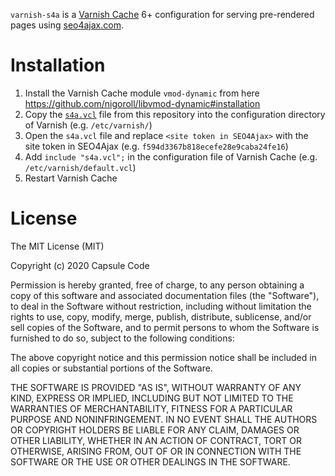 `varnish-s4a` is a [Varnish Cache](https://github.com/varnishcache/varnish-cache) 6+ configuration for serving pre-rendered pages using [seo4ajax.com](https://www.seo4ajax.com).

# Installation

1. Install the Varnish Cache module `vmod-dynamic` from here https://github.com/nigoroll/libvmod-dynamic#installation
2. Copy the [`s4a.vcl`](https://github.com/seo4ajax/varnish-s4a/blob/main/s4a.vcl) file from this repository into the configuration directory of Varnish (e.g. `/etc/varnish/`)
3. Open the `s4a.vcl` file and replace `<site token in SEO4Ajax>` with the site token in SEO4Ajax (e.g. `f594d3367b818ecefe28e9caba24fe16`)
4. Add `include "s4a.vcl";` in the configuration file of Varnish Cache (e.g. `/etc/varnish/default.vcl`)
5. Restart Varnish Cache

# License

The MIT License (MIT)

Copyright (c) 2020 Capsule Code

Permission is hereby granted, free of charge, to any person obtaining a copy of this software and associated documentation files (the "Software"), to deal in the Software without restriction, including without limitation the rights to use, copy, modify, merge, publish, distribute, sublicense, and/or sell copies of the Software, and to permit persons to whom the Software is furnished to do so, subject to the following conditions:

The above copyright notice and this permission notice shall be included in all copies or substantial portions of the Software.

THE SOFTWARE IS PROVIDED "AS IS", WITHOUT WARRANTY OF ANY KIND, EXPRESS OR IMPLIED, INCLUDING BUT NOT LIMITED TO THE WARRANTIES OF MERCHANTABILITY, FITNESS FOR A PARTICULAR PURPOSE AND NONINFRINGEMENT. IN NO EVENT SHALL THE AUTHORS OR COPYRIGHT HOLDERS BE LIABLE FOR ANY CLAIM, DAMAGES OR OTHER LIABILITY, WHETHER IN AN ACTION OF CONTRACT, TORT OR OTHERWISE, ARISING FROM, OUT OF OR IN CONNECTION WITH THE SOFTWARE OR THE USE OR OTHER DEALINGS IN THE SOFTWARE.
